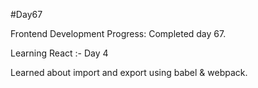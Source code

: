 #Day67

Frontend Development Progress: Completed day 67.

Learning React :- Day 4

Learned about import and export using babel & webpack.